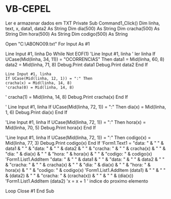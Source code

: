 VB-CEPEL
========

Ler e armazenar dados em TXT
Private Sub Command1_Click()
Dim linha, text, x, data1, data2 As String
Dim dia(500) As String
Dim cracha(500) As String
Dim hora(500) As String
Dim codigo(500) As String

Open "C:\ABONO09.txt" For Input As #1

Line Input #1, linha
Do While Not EOF(1)
'Line Input #1, linha ' ler linha
  If UCase(Mid(linha, 34, 11)) = "OCORRENCIAS" Then
  data1 = Mid(linha, 60, 8)
  data2 = Mid(linha, 71, 8)
 Debug.Print data1
 Debug.Print data2
  End If
      
    Line Input #1, linha
    If UCase(Mid(linha, 12, 1)) = ":" Then
    cracha(x) = Mid(linha, 14, 8)
    'cracha(0) = Mid(linha, 14, 8)
   ' cracha(1) = Mid(linha, 14, 8)
    Debug.Print cracha(x)
    End If
    
  ' Line Input #1, linha
   If UCase(Mid(linha, 72, 1)) = ":" Then
   dia(x) = Mid(linha, 1, 6)
   Debug.Print dia(x)
   End If
   
   
 'Line Input #1, linha
If UCase(Mid(linha, 72, 1)) = ":" Then
hora(x) = Mid(linha, 70, 5)
Debug.Print hora(x)
End If

 
'Line Input #1, linha
If UCase(Mid(linha, 72, 1)) = ":" Then
codigo(x) = Mid(linha, 77, 3)
Debug.Print codigo(x)
End If
'Form1.Text1 = "data: " & "  " & data1 & "  " & "data:  " & "  " & data2 & "  " & "cracha: " & "  " & cracha(x) & "  " & "dia: " & dia(x) & "  " & "hora: " & hora(x) & "  " & "codigo: " & codigo(x)
'Form1.List1.AddItem "data: " & "  " & data1 & "  " & "data:  " & "  " & data2 & "  " & "cracha: " & "  " & cracha(x) & "  " & "dia: " & dia(x) & "  " & "hora: " & hora(x) & "  " & "codigo: " & codigo(x)
'Form1.List1.AddItem (data1) & " " & " " & (data2) & " " & "cracha: " & (cracha(x)) & " " & " " & (dia(x))
'Form1.List1.AddItem (data2)
'x = x + 1 ' indice do proximo elemento

   Loop
   Close #1
   End Sub

